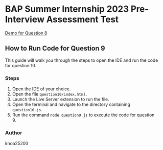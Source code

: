 # BAP Summer Internship 2023 Pre-Interview Assessment Test

[Demo for Question 8](https://khoa25200.github.io/bap-summer-internship-2023/question8)

## How to Run Code for Question 9

This guide will walk you through the steps to open the IDE and run the code for question 10.

### Steps
1. Open the IDE of your choice.
2. Open the file `question10/index.html`.
3. Launch the Live Server extension to run the file.
4. Open the terminal and navigate to the directory containing `question10.js`.
5. Run the command `node question9.js` to execute the code for question 9.

### Author
khoa25200
